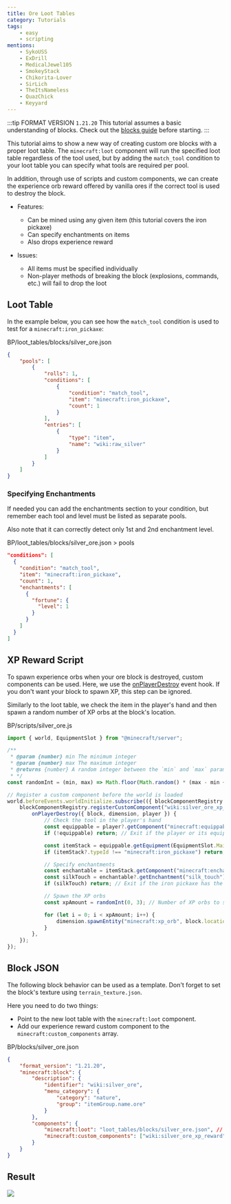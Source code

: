 ```yaml
---
title: Ore Loot Tables
category: Tutorials
tags:
    - easy
    - scripting
mentions:
    - SykoUSS
    - ExDrill
    - MedicalJewel105
    - SmokeyStack
    - Chikorita-Lover
    - SirLich
    - TheItsNameless
    - QuazChick
    - Keyyard
---
```


:::tip FORMAT VERSION `1.21.20`
This tutorial assumes a basic understanding of blocks.
Check out the [blocks guide](/blocks/blocks-intro) before starting.
:::

This tutorial aims to show a new way of creating custom ore blocks with a proper loot table. The `minecraft:loot` component will run the specified loot table regardless of the tool used, but by adding the `match_tool` condition to your loot table you can specify what tools are required per pool.

In addition, through use of scripts and custom components, we can create the experience orb reward offered by vanilla ores if the correct tool is used to destroy the block.

-   Features:

    -   Can be mined using any given item (this tutorial covers the iron pickaxe)
    -   Can specify enchantments on items
    -   Also drops experience reward

-   Issues:

    -   All items must be specified individually
    -   Non-player methods of breaking the block (explosions, commands, etc.) will fail to drop the loot

## Loot Table

In the example below, you can see how the `match_tool` condition is used to test for a `minecraft:iron_pickaxe`:

<CodeHeader>BP/loot_tables/blocks/silver_ore.json</CodeHeader>

```json
{
    "pools": [
        {
            "rolls": 1,
            "conditions": [
                {
                    "condition": "match_tool",
                    "item": "minecraft:iron_pickaxe",
                    "count": 1
                }
            ],
            "entries": [
                {
                    "type": "item",
                    "name": "wiki:raw_silver"
                }
            ]
        }
    ]
}
```

### Specifying Enchantments

If needed you can add the enchantments section to your condition, but remember each tool and level must be listed as separate pools.

Also note that it can correctly detect only 1st and 2nd enchantment level.

<CodeHeader>BP/loot_tables/blocks/silver_ore.json > pools</CodeHeader>

```json
"conditions": [
  {
    "condition": "match_tool",
    "item": "minecraft:iron_pickaxe",
    "count": 1,
    "enchantments": [
      {
        "fortune": {
          "level": 1
        }
      }
    ]
  }
]
```

## XP Reward Script

To spawn experience orbs when your ore block is destroyed, custom components can be used. Here, we use the [onPlayerDestroy](/blocks/block-events#player-destroy) event hook. If you don't want your block to spawn XP, this step can be ignored.

Similarly to the loot table, we check the item in the player's hand and then spawn a random number of XP orbs at the block's location.

<CodeHeader>BP/scripts/silver_ore.js</CodeHeader>

```js
import { world, EquipmentSlot } from "@minecraft/server";

/**
 * @param {number} min The minimum integer
 * @param {number} max The maximum integer
 * @returns {number} A random integer between the `min` and `max` parameters (inclusive)
 * */
const randomInt = (min, max) => Math.floor(Math.random() * (max - min + 1)) + min;

// Register a custom component before the world is loaded
world.beforeEvents.worldInitialize.subscribe(({ blockComponentRegistry }) => {
    blockComponentRegistry.registerCustomComponent("wiki:silver_ore_xp_reward", {
        onPlayerDestroy({ block, dimension, player }) {
            // Check the tool in the player's hand
            const equippable = player?.getComponent("minecraft:equippable");
            if (!equippable) return; // Exit if the player or its equipment are undefined

            const itemStack = equippable.getEquipment(EquipmentSlot.Mainhand);
            if (itemStack?.typeId !== "minecraft:iron_pickaxe") return; // Exit if the player isn't holding an iron pickaxe

            // Specify enchantments
            const enchantable = itemStack.getComponent("minecraft:enchantable");
            const silkTouch = enchantable?.getEnchantment("silk_touch");
            if (silkTouch) return; // Exit if the iron pickaxe has the Silk Touch enchantment

            // Spawn the XP orbs
            const xpAmount = randomInt(0, 3); // Number of XP orbs to spawn

            for (let i = 0; i < xpAmount; i++) {
                dimension.spawnEntity("minecraft:xp_orb", block.location);
            }
        },
    });
});
```

## Block JSON

The following block behavior can be used as a template. Don't forget to set the block's texture using `terrain_texture.json`.

Here you need to do two things:

-   Point to the new loot table with the `minecraft:loot` component.
-   Add our experience reward custom component to the `minecraft:custom_components` array.

<CodeHeader>BP/blocks/silver_ore.json</CodeHeader>

```json
{
    "format_version": "1.21.20",
    "minecraft:block": {
        "description": {
            "identifier": "wiki:silver_ore",
            "menu_category": {
                "category": "nature",
                "group": "itemGroup.name.ore"
            }
        },
        "components": {
            "minecraft:loot": "loot_tables/blocks/silver_ore.json", // Won't be dropped if using Silk Touch.
            "minecraft:custom_components": ["wiki:silver_ore_xp_reward"]
        }
    }
}
```

## Result

![](/assets/images/blocks/ore-loot/result.gif)
